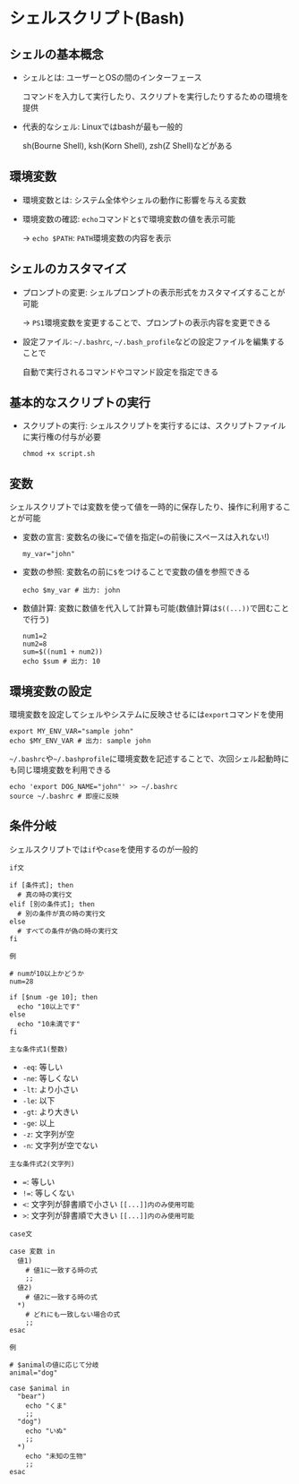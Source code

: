 # シェルスクリプト(Bash)

## シェルの基本概念
- シェルとは: ユーザーとOSの間のインターフェース

  コマンドを入力して実行したり、スクリプトを実行したりするための環境を提供

- 代表的なシェル: Linuxではbashが最も一般的

  sh(Bourne Shell), ksh(Korn Shell), zsh(Z Shell)などがある

## 環境変数
- 環境変数とは: システム全体やシェルの動作に影響を与える変数
- 環境変数の確認: `echo`コマンドと`$`で環境変数の値を表示可能

  → `echo $PATH`: `PATH`環境変数の内容を表示

## シェルのカスタマイズ
- プロンプトの変更: シェルプロンプトの表示形式をカスタマイズすることが可能

  → `PS1`環境変数を変更することで、プロンプトの表示内容を変更できる

- 設定ファイル: `~/.bashrc`, `~/.bash_profile`などの設定ファイルを編集することで

  自動で実行されるコマンドやコマンド設定を指定できる

## 基本的なスクリプトの実行
- スクリプトの実行: シェルスクリプトを実行するには、スクリプトファイルに実行権の付与が必要

  ```
  chmod +x script.sh
  ```

## 変数
シェルスクリプトでは変数を使って値を一時的に保存したり、操作に利用することが可能
- 変数の宣言: 変数名の後に`=`で値を指定(`=`の前後にスペースは入れない!)

  ```
  my_var="john"
  ```

- 変数の参照: 変数名の前に`$`をつけることで変数の値を参照できる

  ```
  echo $my_var # 出力: john
  ```

- 数値計算: 変数に数値を代入して計算も可能(数値計算は`$((...))`で囲むことで行う)

  ```
  num1=2
  num2=8
  sum=$((num1 + num2))
  echo $sum # 出力: 10
  ```

## 環境変数の設定
環境変数を設定してシェルやシステムに反映させるには`export`コマンドを使用
```
export MY_ENV_VAR="sample john"
echo $MY_ENV_VAR # 出力: sample john
```

`~/.bashrc`や`~/.bashprofile`に環境変数を記述することで、次回シェル起動時にも同じ環境変数を利用できる
```
echo 'export DOG_NAME="john"' >> ~/.bashrc
source ~/.bashrc # 即座に反映
```

## 条件分岐
シェルスクリプトでは`if`や`case`を使用するのが一般的

`if文`
```
if [条件式]; then
  # 真の時の実行文
elif [別の条件式]; then
  # 別の条件が真の時の実行文
else
  # すべての条件が偽の時の実行文
fi
```

`例`
```
# numが10以上かどうか
num=28

if [$num -ge 10]; then
  echo "10以上です"
else
  echo "10未満です"
fi
```

`主な条件式1(整数)`
- `-eq`: 等しい
- `-ne`: 等しくない
- `-lt`: より小さい
- `-le`: 以下
- `-gt`: より大きい
- `-ge`: 以上
- `-z`: 文字列が空
- `-n`: 文字列が空でない

`主な条件式2(文字列)`
- `=`: 等しい
- `!=`: 等しくない
- `<`: 文字列が辞書順で小さい `[[...]]内のみ使用可能`
- `>`: 文字列が辞書順で大きい `[[...]]内のみ使用可能`

`case文`
```
case 変数 in
  値1)
    # 値1に一致する時の式
    ;;
  値2)
    # 値2に一致する時の式
  *)
    # どれにも一致しない場合の式
    ;;
esac
```

`例`
```
# $animalの値に応じて分岐
animal="dog"

case $animal in
  "bear")
    echo "くま"
    ;;
  "dog")
    echo "いぬ"
    ;;
  *)
    echo "未知の生物"
    ;;
esac
```

